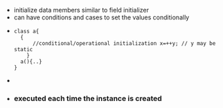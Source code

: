 - initialize data members similar to field initializer
- can have conditions and cases to set the values conditionally
- ```
  class a{
  	{
      	//conditional/operational initialization x=++y; // y may be static
      }
  	a(){..}
  }
  ```
-
- ### executed each time the instance is created